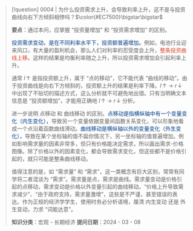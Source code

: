 > [!question] 0004 | 为什么投资需求上升，会导致利率上升，这不是与投资曲线向右下方倾斜相悖吗？$\color{#EC7500}\bigstar\bigstar$
> 
> **要点**：通过本问，应掌握 “投资量增加” 和 “投资需求增加” 的区别。
> 
> <font color = #003C88>投资需求变动，是在不同利率水平下，投资额普遍增加。</font>例如，电池行业迎来风口，有大量的盈利机会，那么人们对利率的忍受度会上升，<font color = #D7422A>整条投资曲线上移。</font>这样的结果是均衡利率随之上升，所以投资需求增加会引起利率上升。
> 
> 通常 $I\,\uparrow$ 是指投资额上升，属于 “点的移动”，它不能代表 “曲线的移动”。由于投资曲线是向右下方倾斜的，投资额上升的结果是利率下降。$I\,\uparrow \ \to \ r\,\downarrow$ 中出现了不贴切的描述方式，这么分析就不可避免地出错。只有当明确文本信息是 “投资额增加”，才能用正确地 $I\,\uparrow \ \to \ r\,\downarrow$ 分析。
> 
> 进一步说明 点移动 和 曲线移动 的区别。<font color = #003C88>点移动是指横纵轴中有一个变量变化（内生变化），</font>导致另一个变量依据变量间函数关系变化，可以形象地看成一个点沿着函数曲线滑动。<font color = #003C88>曲线移动是横纵轴以外的变量变化（外生变化），</font>导致在某个坐标轴的值不扁你情况下，另一坐标轴的值普遍增加。例如影响需求量的因素非常多，但只有价格能决定需求，所以画出需求-价格图像。除了价格以外的因素变化，都会导致需求变化，但这些都不是价格引起的，就只可能是整条曲线移动。
> 
> 值得注意的是，如 “需求量” 和 “需求”，这一类概念有巨大区别，常常有同学将二者混谈为 “需求”。需求量是点，需求是曲线。需求量变动是价格引起的点移动，需求变动是价格以外变量引起的曲线移动。“价格上升导致需求减少”、“由于政府支持，需求量激增”，这些是不严谨，甚至错误的表达。作为正规的经济学学生，使用时务必分析语境，厘清 内生变动 还是 外生变动，力求 “词能达意”。
> 
> **知识分类**：宏观 - 长期经济
> **提问日期**：2024 - 03 - 08